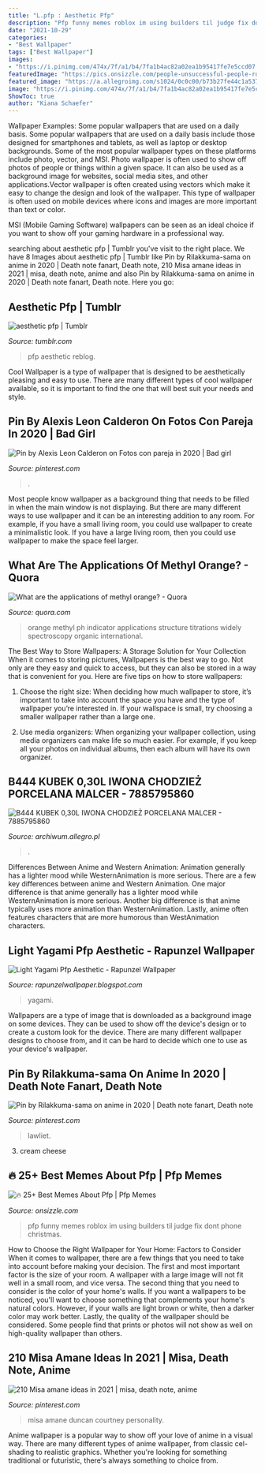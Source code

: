 ```yaml
---
title: "L.pfp : Aesthetic Pfp"
description: "Pfp funny memes roblox im using builders til judge fix dont phone christmas"
date: "2021-10-29"
categories:
- "Best Wallpaper"
tags: ["Best Wallpaper"]
images:
- "https://i.pinimg.com/474x/7f/a1/b4/7fa1b4ac82a02ea1b95417fe7e5ccd07.jpg"
featuredImage: "https://pics.onsizzle.com/people-unsuccessful-people-roblox-builders-cuo-members-im-using-my-35871731.png"
featured_image: "https://a.allegroimg.com/s1024/0c0c00/b73b27fe44c1a537409a538a237e"
image: "https://i.pinimg.com/474x/7f/a1/b4/7fa1b4ac82a02ea1b95417fe7e5ccd07.jpg"
ShowToc: true
author: "Kiana Schaefer"
---
```



Wallpaper Examples: Some popular wallpapers that are used on a daily basis.
Some popular wallpapers that are used on a daily basis include those designed for smartphones and tablets, as well as laptop or desktop backgrounds. Some of the most popular wallpaper types on these platforms include photo, vector, and MSI. 
Photo wallpaper is often used to show off photos of people or things within a given space. It can also be used as a background image for websites, social media sites, and other applications.Vector wallpaper is often created using vectors which make it easy to change the design and look of the wallpaper. This type of wallpaper is often used on mobile devices where icons and images are more important than text or color. 

MSI (Mobile Gaming Software) wallpapers can be seen as an ideal choice if you want to show off your gaming hardware in a professional way.

	

		
searching about aesthetic pfp | Tumblr you've visit to the right place. We have 8 Images about aesthetic pfp | Tumblr like Pin by Rilakkuma-sama on anime in 2020 | Death note fanart, Death note, 210 Misa amane ideas in 2021 | misa, death note, anime and also Pin by Rilakkuma-sama on anime in 2020 | Death note fanart, Death note. Here you go:
		
    
## Aesthetic Pfp | Tumblr

<img loading=lazy src="https://66.media.tumblr.com/75e2287e1e0280b9ed97a42c3662ef4b/tumblr_p7asp3vc9Z1xpkkp9o1_500.png" onerror="this.onerror=null;this.src='https://tse1.mm.bing.net/th?id=OIP.aOoBuSz8vfvgs7isVZP70QHaHa&amp;pid=15.1';" alt="aesthetic pfp | Tumblr">

_Source: tumblr.com_

>pfp aesthetic reblog. 

	

Cool Wallpaper is a type of wallpaper that is designed to be aesthetically pleasing and easy to use. There are many different types of cool wallpaper available, so it is important to find the one that will best suit your needs and style.

    
## Pin By Alexis Leon Calderon On Fotos Con Pareja In 2020 | Bad Girl

<img loading=lazy src="https://i.pinimg.com/originals/32/2e/02/322e022d7cde82c45403d9486d46d402.jpg" onerror="this.onerror=null;this.src='https://tse2.mm.bing.net/th?id=OIP.w4ZQuyDSEEpkKfmH0Bk85QHaIk&amp;pid=15.1';" alt="Pin by Alexis Leon Calderon on Fotos con pareja in 2020 | Bad girl">

_Source: pinterest.com_

>. 

	

Most people know wallpaper as a background thing that needs to be filled in when the main window is not displaying. But there are many different ways to use wallpaper and it can be an interesting addition to any room. For example, if you have a small living room, you could use wallpaper to create a minimalistic look. If you have a large living room, then you could use wallpaper to make the space feel larger.

    
## What Are The Applications Of Methyl Orange? - Quora

<img loading=lazy src="https://qph.fs.quoracdn.net/main-qimg-1286d2039afb279ef38a5cbaf2e27bd7" onerror="this.onerror=null;this.src='https://tse3.mm.bing.net/th?id=OIP.EobSA5r7J57zily68uJ71wHaCp&amp;pid=15.1';" alt="What are the applications of methyl orange? - Quora">

_Source: quora.com_

>orange methyl ph indicator applications structure titrations widely spectroscopy organic international. 

	

The Best Way to Store Wallpapers: A Storage Solution for Your Collection
When it comes to storing pictures, Wallpapers is the best way to go. Not only are they easy and quick to access, but they can also be stored in a way that is convenient for you. Here are five tips on how to store wallpapers:
1) Choose the right size: When deciding how much wallpaper to store, it’s important to take into account the space you have and the type of wallpaper you’re interested in. If your wallspace is small, try choosing a smaller wallpaper rather than a large one.

2) Use media organizers: When organizing your wallpaper collection, using media organizers can make life so much easier. For example, if you keep all your photos on individual albums, then each album will have its own organizer.

    
## B444 KUBEK 0,30L IWONA CHODZIEŻ PORCELANA MALCER - 7885795860

<img loading=lazy src="https://a.allegroimg.com/s1024/0c0c00/b73b27fe44c1a537409a538a237e" onerror="this.onerror=null;this.src='https://tse1.mm.bing.net/th?id=OIP.P4nxabFF2MQ35GhFsdp8vQHaFj&amp;pid=15.1';" alt="B444 KUBEK 0,30L IWONA CHODZIEŻ PORCELANA MALCER - 7885795860">

_Source: archiwum.allegro.pl_

>. 

	

Differences Between Anime and Western Animation: Animation generally has a lighter mood while WesternAnimation is more serious.
There are a few key differences between anime and Western Animation. One major difference is that anime generally has a lighter mood while WesternAnimation is more serious. Another big difference is that anime typically uses more animation than WesternAnimation. Lastly, anime often features characters that are more humorous than WestAnimation characters.

    
## Light Yagami Pfp Aesthetic - Rapunzel Wallpaper

<img loading=lazy src="https://fsa.zobj.net/crop.php?r=psmbja-qQKQG5V0ZS3BXovdDhOycb3EQC1sMJDzsGjWUZT3UFhw-OC1VClvFmyQ_lzzLM-RkDeM25RNDifbvtE3W1Pp_XPiqlDJHJyPltgep-FAUXId0f0R_3mOF8PICPEOGG5kv-fAymMHB" onerror="this.onerror=null;this.src='https://tse1.mm.bing.net/th?id=OIP.NivkVsP3QkjhEAu5iABI4AHaNK&amp;pid=15.1';" alt="Light Yagami Pfp Aesthetic - Rapunzel Wallpaper">

_Source: rapunzelwallpaper.blogspot.com_

>yagami. 

	

Wallpapers are a type of image that is downloaded as a background image on some devices. They can be used to show off the device's design or to create a custom look for the device. There are many different wallpaper designs to choose from, and it can be hard to decide which one to use as your device's wallpaper.

    
## Pin By Rilakkuma-sama On Anime In 2020 | Death Note Fanart, Death Note

<img loading=lazy src="https://i.pinimg.com/736x/63/a7/1d/63a71d68ae783720fc2df0f3d9aeb0b3.jpg" onerror="this.onerror=null;this.src='https://tse2.mm.bing.net/th?id=OIP.2Uy6izLSl-Fk72UO5Auh-wAAAA&amp;pid=15.1';" alt="Pin by Rilakkuma-sama on anime in 2020 | Death note fanart, Death note">

_Source: pinterest.com_

>lawliet. 

	

3. cream cheese 

    
## 🔥 25+ Best Memes About Pfp | Pfp Memes

<img loading=lazy src="https://pics.onsizzle.com/people-unsuccessful-people-roblox-builders-cuo-members-im-using-my-35871731.png" onerror="this.onerror=null;this.src='https://tse4.mm.bing.net/th?id=OIP.VI6-c-dYtq3m0VuzILznOgHaKk&amp;pid=15.1';" alt="🔥 25+ Best Memes About Pfp | Pfp Memes">

_Source: onsizzle.com_

>pfp funny memes roblox im using builders til judge fix dont phone christmas. 

	

How to Choose the Right Wallpaper for Your Home: Factors to Consider
When it comes to wallpaper, there are a few things that you need to take into account before making your decision. The first and most important factor is the size of your room. A wallpaper with a large image will not fit well in a small room, and vice versa. 
The second thing that you need to consider is the color of your home's walls. If you want a wallpapers to be noticed, you'll want to choose something that complements your home's natural colors. However, if your walls are light brown or white, then a darker color may work better. 
Lastly, the quality of the wallpaper should be considered. Some people find that prints or photos will not show as well on high-quality wallpaper than others.

    
## 210 Misa Amane Ideas In 2021 | Misa, Death Note, Anime

<img loading=lazy src="https://i.pinimg.com/474x/7f/a1/b4/7fa1b4ac82a02ea1b95417fe7e5ccd07.jpg" onerror="this.onerror=null;this.src='https://tse2.mm.bing.net/th?id=OIP.dx4QBOCld6zDvbQTGDe_VQAAAA&amp;pid=15.1';" alt="210 Misa amane ideas in 2021 | misa, death note, anime">

_Source: pinterest.com_

>misa amane duncan courtney personality. 

	

Anime wallpaper is a popular way to show off your love of anime in a visual way. There are many different types of anime wallpaper, from classic cel-shading to realistic graphics. Whether you're looking for something traditional or futuristic, there's always something to choice from.

